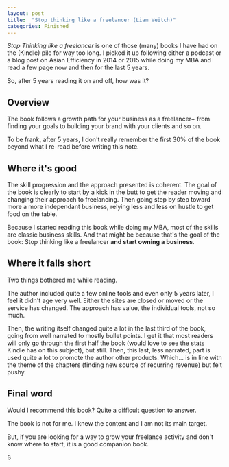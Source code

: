 ```yaml
---
layout: post
title:  "Stop thinking like a freelancer (Liam Veitch)"
categories: Finished
---
```


*Stop Thinking like a freelancer* is one of those (many) books I have had on the (Kindle) pile for way too long. I picked it up following either a podcast or a blog post on Asian Efficiency in 2014 or 2015 while doing my MBA and read a few page now and then for the last 5 years.

So, after 5 years reading it on and off, how was it?

## Overview

The book follows a growth path for your business as a freelancer+ from finding your goals to building your brand with your clients and so on.

To be frank, after 5 years, I don't really remember the first 30% of the book beyond what I re-read before writing this note.

## Where it's good

The skill progression and the approach presented is coherent. The goal of the book is clearly to start by a kick in the butt to get the reader moving and changing their approach to freelancing. Then going step by step toward more a more independant business, relying less and less on hustle to get food on the table.

Because I started reading this book while doing my MBA, most of the skills are classic business skills. And that might be because that's the goal of the book: Stop thinking like a freelancer **and start owning a business**.

## Where it falls short

Two things bothered me while reading.

The author included quite a few online tools and even only 5 years later, I feel it didn't age very well. Either the sites are closed or moved or the service has changed. The approach has value, the individual tools, not so much.

Then, the writing itself changed quite a lot in the last third of the book, going from well narrated to mostly bullet points. I get it that most readers will only go through the first half the book (would love to see the stats Kindle has on this subject), but still. Then, this last, less narrated, part is used quite a lot to promote the author other products. Which... is in line with the theme of the chapters (finding new source of recurring revenue) but felt pushy.

## Final word

Would I recommend this book? Quite a difficult question to answer. 

The book is not for me. I knew the content and I am not its main target.

But, if you are looking for a way to grow your freelance activity and don't know where to start, it is a good companion book.

ß
